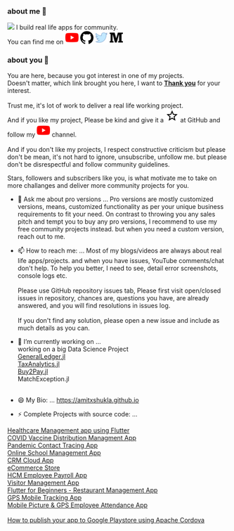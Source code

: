 ### about me 👋
<!--
**AmitXShukla/AmitXShukla** is a ✨ _special_ ✨ repository because its `README.md` (this file) appears on your GitHub profile.

Here are some ideas to get you started:

- 🔭 I’m currently working on ...
- 🌱 I’m currently learning ...
- 👯 I’m looking to collaborate on ...
- 🤔 I’m looking for help with ...
- 💬 Ask me about ...
- 📫 How to reach me: ...
- 😄 Pronouns: ...
- ⚡ Fun fact: ...
-->
<img src="https://avatars3.githubusercontent.com/u/20031132?s=460&u=0dd69a65cc13bf4f75c133a78938695f5379584b&v=4" width="20px"> I build real life apps for community.<br/>
You can find me on 
[<img src="https://raw.githubusercontent.com/AmitXShukla/AmitXShukla.github.io/master/assets/icons/youtube.svg" width="30px" height="30px">](https://youtube.com/amitshukla_ai)
[<img src="https://raw.githubusercontent.com/AmitXShukla/AmitXShukla.github.io/master/assets/icons/github.svg" width="30px" height="30px">](https://amitxshukla.github.io/aboutus)
[<img src="https://raw.githubusercontent.com/AmitXShukla/AmitXShukla.github.io/master/assets/icons/twitter_2.svg" width="30px" height="30px">](https://twitter.com/ashuklax)
[<img src="https://raw.githubusercontent.com/AmitXShukla/AmitXShukla.github.io/master/assets/icons/medium.svg" width="30px" height="30px">](https://medium.com/@Amit_Shukla)

### about you 👯
You are here, because you got interest in one of my projects.<br/>
Doesn't matter, which link brought you here, I want to <b><u>Thank you</u></b> for your interest.<br/><br/>
Trust me, it's lot of work to deliver a real life working project.<br>
And if you like my project, Please be kind and give it a [<img src="https://raw.githubusercontent.com/AmitXShukla/AmitXShukla.github.io/master/assets/icons/star.svg" width="30px" height="30px">](https://amitxshukla.github.io/aboutus) at GitHub and follow my [<img src="https://raw.githubusercontent.com/AmitXShukla/AmitXShukla.github.io/master/assets/icons/youtube.svg" width="30px" height="30px">](https://youtube.com/amitshukla_ai) channel.
<br/><br/>
And if you don't like my projects, I respect constructive criticism but please don't be mean, it's not hard to ignore, unsubscribe, unfollow me.
but please don't be disrespectful and follow community guidelines.

Stars, followers and subscribers like you, is what motivate me to take on more challanges and deliver more community projects for you.

- 💬 Ask me about pro versions ...
Pro versions are mostly customized versions, means, customized functionality as per your unique business requirements to fit your need.
On contrast to throwing you any sales pitch and tempt you to buy any pro versions, I recommend to use my free community projects instead.
but when you need a custom version, reach out to me.

- 📫 How to reach me: ...
Most of my blogs/videos are always about real life apps/projects.
and when you have issues, YouTube comments/chat don't help.
To help you better, I need to see, detail error screenshots, console logs etc.<br/><br/>
Please use GitHub repository issues tab, Please first visit open/closed issues in repository, chances are, questions you have, are already answered, and you will find resolutions in issues log.<br/><br/>
If you don't find any solution, please open a new issue and include as much details as you can.

- 🔭 I’m currently working on ...<br/>
working on a big Data Science Project <br/>
<a href="https://github.com/AmitXShukla/GeneralLedger.jl">GeneralLedger.jl</a><br/>
<a href="https://github.com/AmitXShukla/TaxAnalytics.jl">TaxAnalytics.jl</a><br/>
<a href="https://github.com/AmitXShukla/Buy2Pay.jl">Buy2Pay.jl</a><br/>
MatchException.jl<br/><br/>

- 😄 My Bio: ...
<A href="https://amitxshukla.github.io/aboutus">https://amitxshukla.github.io</a><br/>
- ⚡ Complete Projects with source code: ...
<!--
<g-emoji class="g-emoji" alias="seedling" fallback-src="https://github.githubassets.com/images/icons/emoji/unicode/1f331.png">🌱</g-emoji> <b>Bestsellers:</b><br/>
-->
<a href="https://github.com/AmitXShukla/Healthcare-Management-App-Flutter_Firebase">Healthcare Management app using Flutter</a><br/>
<a href="https://github.com/AmitXShukla/Covid-Vaccine-Distribution-Management-App">COVID Vaccine Distribution Managment App</a><br/>
<a href="https://github.com/AmitXShukla/Pandemic-Contact-Tracing-App">Pandemic Contact Tracing App</a><br/>
<A href="https://github.com/AmitXShukla/Online-School-Management-App-Angular-Firebase">Online School Management App</a><br/>
<A href="https://github.com/AmitXShukla/ERP-Apps-CRM-Cloud-Angular_Firebase">CRM Cloud App</a><br/>
<A href="https://github.com/AmitXShukla/Online-Shop-eCommerce-App-Angular-6-Firebase">eCommerce Store</a><br/>
<A href="https://github.com/AmitXShukla/Employee-Payroll-Salary-App-Angular-6-MEAN-Stack">HCM Employee Payroll App</a><br/>
<A href="https://github.com/AmitXShukla/Visitor-Management-App">Visitor Management App</a><br/>
<A href="https://github.com/AmitXShukla/Flutter-for-Beginners">Flutter for Beginners - Restaurant Management App</a><br/>
<A href="https://github.com/AmitXShukla/GPS-Mobile-Tracking-App">GPS Mobile Tracking App</a><br/>
<A href="https://github.com/AmitXShukla/Mobile-Picture-GPS-Tracking-Attendance-APP">Mobile Picture & GPS Employee Attendance App</a><br/><br/>
<A href="https://github.com/AmitXShukla/Angular-Cordova-Google-PlayStore-Publish">How to publish your app to Google Playstore using Apache Cordova</a><br/>
